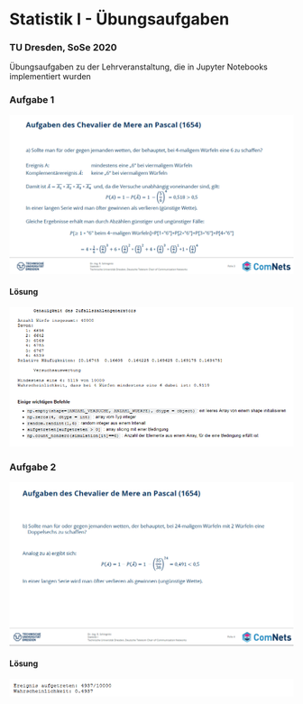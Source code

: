 # Statistik I - Übungsaufgaben
### TU Dresden, SoSe 2020
Übungsaufgaben zu der Lehrveranstaltung, die in Jupyter Notebooks implementiert wurden

### Aufgabe 1
![Aufgabe 1](https://github.com/krystofh/statistik/blob/master/img/Aufgabenstellung1.PNG)

#### Lösung
![LSG 1](https://github.com/krystofh/statistik/blob/master/img/LSG1.PNG)

### Aufgabe 2
![Aufgabe1](https://github.com/krystofh/statistik/blob/master/img/Aufgabenstellung2.PNG)

#### Lösung
![LSG 2](https://github.com/krystofh/statistik/blob/master/img/LSG2.PNG)

